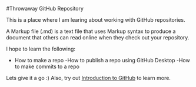 #Throwaway GitHub Repository

This is a place where I am learing about working with GitHub repositories.

A Markup file (.md) is a text file that uses Markup syntax to produce a document that others can read online when they check out your repository.

I hope to learn the following:

- How to make a repo
-How to publish a repo using GitHub Desktop
-How to make commits to a repo

Lets give it a go :) Also, try out [Introduction to GitHub](http://github.github.io/on-demand) to learn more.